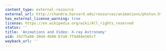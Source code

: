```yaml
---
content_type: external-resource
external_url: http://chandra.harvard.edu/resources/animations/photon.html
has_external_license_warning: true
license: https://en.wikipedia.org/wiki/All_rights_reserved
status: ''
title: 'Animations and Video: X-ray Astronomy'
uid: 34275a86-38d4-4b98-b7a0-7f4404e565cf
wayback_url: ''
---
```

